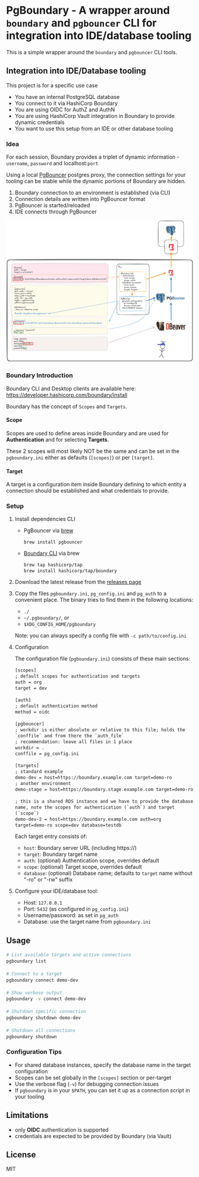 # PgBoundary - A wrapper around `boundary` and `pgbouncer` CLI for integration into IDE/database tooling

This is a simple wrapper around the `boundary` and `pgbouncer` CLI tools.

## Integration into IDE/Database tooling

This project is for a specific use case

- You have an internal PostgreSQL database
- You connect to it via HashiCorp Boundary
- You are using OIDC for AuthZ and AuthN
- You are using HashiCorp Vault integration in Boundary to provide dynamic credentials
- You want to use this setup from an IDE or other database tooling

### Idea
For each session, Boundary provides a triplet of dynamic information - `username`, `password` and localhost:`port`

Using a local [PgBouncer](https://www.pgbouncer.org/) postgres proxy, the connection settings for your tooling can be
stable while the dynamic portions of Boundary are hidden.

1. Boundary connection to an environment is established (via CLI)
2. Connection details are written into PgBouncer format
3. PgBouncer is started/reloaded
4. IDE connects through PgBouncer

![](pgboundary.png)

### Boundary Introduction

Boundary CLI and Desktop clients are available here: https://developer.hashicorp.com/boundary/install

Boundary has the concept of `Scopes` and `Targets`.

#### Scope

Scopes are used to define areas inside Boundary and are used for **Authentication** and for selecting **Targets**.

These 2 scopes will most likely NOT be the same and can be set in the `pgboundary.ini` either as defaults (`[scopes]`) or per `[target]`.

#### Target

A target is a configuration item inside Boundary defining to which entity a connection should be established and what credentials to provide.

### Setup

1. Install dependencies CLI

    - PgBouncer via [brew](https://formulae.brew.sh/formula/pgbouncer)
      ```
      brew install pgbouncer
      ```
    - [Boundary CLI](https://developer.hashicorp.com/boundary/install) via brew
      ```
      brew tap hashicorp/tap
      brew install hashicorp/tap/boundary
      ```

2. Download the latest release from the [releases page](https://github.com/sigterm-de/pgboundary/releases)

3. Copy the files `pgboundary.ini`, `pg_config.ini` and `pg_auth` to a convenient place. The binary tries to find them in the following locations:
    - `./`
    - `~/.pgboundary/`, or
    - `$XDG_CONFIG_HOME/pgboundary`

   Note: you can always specify a config file with `-c path/to/config.ini`

4. Configuration

   The configuration file (`pgboundary.ini`) consists of these main sections:

   ```dosini
   [scopes]
   ; default scopes for authentication and targets
   auth = org
   target = dev
   
   [auth]
   ; default authentication method
   method = oidc
   
   [pgbouncer]
   ; workdir is either absolute or relative to this file; holds the `conffile` and from there the `auth_file`
   ; recommendation: leave all files in 1 place
   workdir = .
   conffile = pg_config.ini
   
   [targets]
   ; standard example
   demo-dev = host=https://boundary.example.com target=demo-ro
   ; another environment
   demo-stage = host=https://boundary.stage.example.com target=demo-ro
   
   ; this is a shared RDS instance and we have to provide the database name, note the scopes for authentication (`auth`) and target (`scope`)
   demo-dev-2 = host=https://boundary.example.com auth=org target=demo-ro scope=dev database=testdb
   ```

   Each target entry consists of:
    - `host`: Boundary server URL (including https://)
    - `target`: Boundary target name
    - `auth`: (optional) Authentication scope, overrides default
    - `scope`: (optional) Target scope, overrides default
    - `database`: (optional) Database name; defaults to `target` name without "-ro" or "-rw" suffix

5. Configure your IDE/database tool:
    - Host: `127.0.0.1`
    - Port: `5432` (as configured in `pg_config.ini`)
    - Username/password: as set in `pg_auth`
    - Database: use the target name from `pgboundary.ini`

## Usage

```bash
# List available targets and active connections
pgboundary list

# Connect to a target
pgboundary connect demo-dev

# Show verbose output
pgboundary -v connect demo-dev

# Shutdown specific connection
pgboundary shutdown demo-dev

# Shutdown all connections
pgboundary shutdown
```

### Configuration Tips

- For shared database instances, specify the database name in the target configuration
- Scopes can be set globally in the `[scopes]` section or per-target
- Use the verbose flag (`-v`) for debugging connection issues
- If `pgboundary` is in your `$PATH`, you can set it up as a connection script in your tooling

## Limitations

- only **OIDC** authentication is supported
- credentials are expected to be provided by Boundary (via Vault)

## License

MIT
